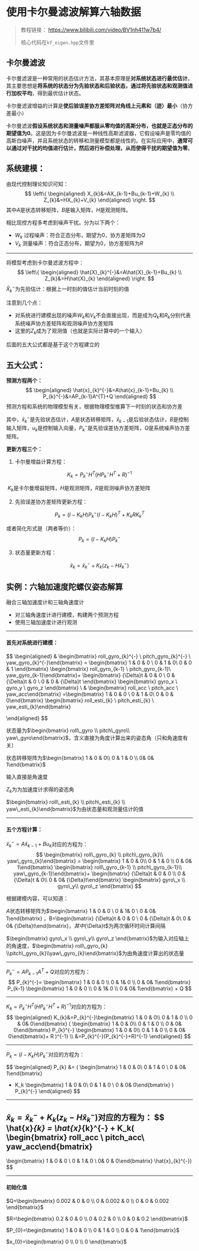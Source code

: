 # 使用卡尔曼滤波解算六轴数据



> 教程链接： https://www.bilibili.com/video/BV1nh411w7b4/
> 
> 核心代码在`kf_eigen.hpp`文件里



## 卡尔曼滤波

卡尔曼滤波是一种常用的状态估计方法，其基本原理是**对系统状态进行最优估计**。其主要思想是**将系统的状态分为先验状态和后验状态，通过将先验状态和观测值进行加权平均**，得到最优估计状态。

卡尔曼滤波增益的计算是**使后验误差协方差矩阵对角线上元素和（迹）最小**（协方差最小）

卡尔曼滤波**假设系统状态和测量噪声都服从零均值的高斯分布，也就是正态分布的期望值为0**。这是因为卡尔曼滤波是一种线性高斯滤波器，它假设噪声是零均值的高斯白噪声，并且系统状态的转移和测量模型都是线性的。在实际应用中，**通常可以通过对干扰的均值进行估计，然后进行补偿处理，从而使得干扰的期望值为零**。



## 系统建模：

由现代控制理论知识可知：
$$
\left\{ 
\begin{aligned}
X_{k}&=AX_{k-1}+Bu_{k-1}+W_{k} \\
Z_{k}&=HX_{k}+V_{k}
\end{aligned} 
\right.
$$
其中$A$是状态转移矩阵，$B$是输入矩阵，$H$是观测矩阵。

相比现控方程多考虑到噪声干扰。分为以下两个：

- $W_{k}$ 过程噪声：符合正态分布，期望为0，协方差矩阵为${Q}$
- $V_{k}$ 测量噪声：符合正态分布，期望为0，协方差矩阵为$R$

***

将模型考虑到卡尔曼滤波方程中：
$$
\left\{ 
\begin{aligned}
\hat{X}_{k}^{-}&=A\hat{X}_{k-1}+Bu_{k} \\
Z_{k}&=H\hat{X}_{k}
\end{aligned} 
\right.
$$
$\hat{X}_{k}^{-}$为先验估计：根据上一时刻的值估计当前时刻的值

注意到几个点：

- 对系统进行建模出现的噪声$W_{k}$和$V_{k}$不会直接出现，而是成为$Q_{k}$和$R_{k}$分别代表系统噪声协方差矩阵和观测噪声协方差矩阵
- 这里的$Z_{k}$成为了观测值（也就是实际计算中的一个输入）

后面的五大公式都是基于这个方程建立的



## 五大公式：



**预测方程两个：**
$$
\begin{aligned}
\hat{x}_{k}^{-}&=A\hat{x}_{k-1}+Bu_{k} \\
P_{k}^{-}&=AP_{k-1}A^{T}+Q
\end{aligned}
$$
预测方程和系统的物理模型有关，根据物理模型推算下一时刻的状态和协方差

其中，$\hat{x}_{k}^{-}$是先验状态估计，$A$是状态转移矩阵，$\hat{x}_{k-1}$是后验状态估计，$B$是控制输入矩阵，$u_{k}$是控制输入向量，$P_{k}^{-}$是先验误差协方差矩阵，$Q$是系统噪声协方差矩阵。

**更新方程三个：**

1. 卡尔曼增益计算方程：

$$
K_{k}=P_{k}^{-}H^{T}(HP_{k}^{-}H^{T}+R)^{-1}
$$

​        $K_{k}$是卡尔曼增益矩阵，$H$是观测矩阵，$R$是观测噪声协方差矩阵

2. 先验误差协方差矩阵更新方程：

$$
P_{k}=(I-K_{k}H)P_{k}^{-}(I-K_{k}H)^{T}+K_{k}RK_{k}^{T}
$$

或者简化形式是（两者等价）：
$$
P_{k} = (I - K_k H) P_{k}^{-}
$$

3. 状态量更新方程：

$$
\hat{x}_{k} = \hat{x}_{k}^{-} + K_k(z_k - H \hat{x}_{k}^{-})
$$






## 实例：六轴加速度陀螺仪姿态解算

融合三轴加速度计和三轴角速度计

- 对三轴角速度计进行建模，构建两个预测方程
- 使用三轴加速度计进行观测

***

#### 首先对系统进行建模：


$$
\begin{aligned}
&
\begin{bmatrix} roll\_gyro_{k}^{-}  \\ pitch\_gyro_{k}^{-} \\ yaw\_gyro_{k}^{-}\end{bmatrix} = 
\begin{bmatrix} 1 & 0 & 0 \\ 0 & 1 & 0\\ 0 & 0 & 1 \end{bmatrix} 
\begin{bmatrix} roll\_gyro_{k-1}  \\ pitch\_gyro_{k-1}\\ yaw\_gyro_{k-1}\end{bmatrix}+ 
\begin{bmatrix} {\Delta}t & 0 & 0 \\  0 & {\Delta}t & 0 \\ 0 & 0 & {\Delta}t \end{bmatrix}
\begin{bmatrix} gyro\_x \\ gyro\_y \\ gyro\_z \end{bmatrix} \\
&
\begin{bmatrix} roll\_acc  \\ pitch\_acc \\ yaw\_acc\end{bmatrix}
=\begin{bmatrix} 1 & 0 & 0 \\ 0 & 1 & 0\\ 0 & 0 & 0\end{bmatrix}
\begin{bmatrix} roll\_esti_{k}  \\ pitch\_esti_{k} \\ yaw\_esti_{k}\end{bmatrix}

\end{aligned}
$$


状态量为$\begin{bmatrix} roll\_gyro  \\ pitch\_gyro\\ yaw\_gyro\end{bmatrix}$，含义直接为角度计算出来的姿态角（只和角速度有关）

状态转移矩阵为$\begin{bmatrix} 1 & 0 & 0\\ 0 & 1 & 0 \\ 0& 0& 1\end{bmatrix}$

输入直接是角速度

$Z_{k}$为为加速度计求得的姿态角

$\begin{bmatrix} roll\_esti_{k}  \\ pitch\_esti_{k} \\ yaw\_esti_{k}\end{bmatrix}$为由状态量和观测量估计的值

***

#### 五个方程计算：



$\hat{x}_{k}^{-}=A\hat{x}_{k-1}+Bu_{k}$对应的方程为：
$$
\begin{bmatrix} roll\_gyro_{k}  \\ pitch\_gyro_{k}\\ yaw\_gyro_{k}\end{bmatrix} = 
\begin{bmatrix} 1 & 0 & 0\\ 0 & 1 & 0 \\ 0 & 0& 1\end{bmatrix} 
\begin{bmatrix} roll\_gyro_{k-1}  \\ pitch\_gyro_{k-1}\\ yaw\_gyro_{k-1}\end{bmatrix}+ 
\begin{bmatrix} {\Delta}t & 0 & 0  \\  0 & {\Delta}t & 0\\  0 & 0& {\Delta}t\end{bmatrix}
\begin{bmatrix} gyro\_x \\ gyro\_y\\ gyro\_z \end{bmatrix}
$$

根据建模内容，可以知道：

$A$状态转移矩阵为$\begin{bmatrix} 1 & 0 & 0 \\ 0 &  1& 0 \\ 0 & 0& 1\end{bmatrix} $，$B$=$\begin{bmatrix} {\Delta}t & 0 & 0 \\  0 & {\Delta}t & 0\\  0 & 0&  {\Delta}t\end{bmatrix}$，其中${\Delta}t$为两次循环时间计算间隔

$\begin{bmatrix} gyro\_x \\ gyro\_y\\ gyro\_z \end{bmatrix}$为输入对应轴上的角速度，$\begin{bmatrix} roll\_gyro_{k} \\pitch\_gyro_{k}\\yaw\_gyro_{k}\end{bmatrix}$为由角速度计算出的状态量

***

$P_{k}^{-}=AP_{k-1}A^{T}+Q$对应的方程为：
$$
P_{k}^{-}=
\begin{bmatrix} 1 & 0 & 0 \\ 0 & 1&  0 \\ 0 & 0& 1\end{bmatrix}
P_{k-1}
\begin{bmatrix} 1 & 0 & 0 \\ 0 & 1&  0 \\ 0 & 0& 1\end{bmatrix}
+ 
Q
$$

***

$K_{k}=P_{k}^{-}H^{T}(HP_{k}^{-}H^{T}+R)^{-1}$对应的方程为：
$$
\begin{aligned}
K_{k}&=P_{k}^{-}\begin{bmatrix}  1 & 0 & 0\\ 0 & 1 & 0 \\ 0 & 0& 0\end{bmatrix}
(
\begin{bmatrix} 1 & 0 & 0\\ 0 & 1 & 0 \\ 0 & 0& 0\end{bmatrix}
P_{k}^{-}
\begin{bmatrix} 1 & 0 & 0\\ 0 & 1 & 0 \\ 0 & 0& 0\end{bmatrix}+
R
)^{-1} \\
&=P_{k}^{-}(P_{k}^{-}+R)^{-1}
\end{aligned}
$$

***

$P_{k} = (I - K_k H) P_{k}^{-}$对应的方程为：

$$
\begin{aligned}
P_{k} &= ( 
\begin{bmatrix} 1 & 0 & 0\\ 0 & 1 & 0 \\ 0 & 0& 1\end{bmatrix}
- K_k 
\begin{bmatrix}  1 & 0 & 0\\ 0 & 1 & 0 \\ 0 & 0& 0\end{bmatrix}
) P_{k}^{-}
\end{aligned}
$$

***

$\hat{x}_{k} = \hat{x}_{k}^{-} + K_k(z_k - H \hat{x}_{k}^{-})$对应的方程为：
$$
\hat{x}_{k} = \hat{x}_{k}^{-} + K_k(
\begin{bmatrix} roll\_acc  \\ pitch\_acc\\ yaw\_acc\end{bmatrix}
- 
\begin{bmatrix} 1 & 0 & 0  \\ 0 & 1 & 0 \\ 0& 0 & 0\end{bmatrix}
\hat{x}_{k}^{-})
$$

***

#### 初始化值

$Q=\begin{bmatrix} 0.002 & 0 & 0 \\ 0 & 0.002 & 0  \\ 0 & 0 & 0.002 \end{bmatrix}$

$R=\begin{bmatrix} 0.2 & 0 & 0 \\ 0 & 0.2 & 0 \\ 0 & 0 & 0.2 \end{bmatrix}$

$P_{0}=\begin{bmatrix} 1 & 0 & 0 \\ 0 & 1 &  0 \\ 0 & 0 & 1\end{bmatrix}$

$x_{0}=\begin{bmatrix}  0 \\ 0 \\ 0 \end{bmatrix}$
